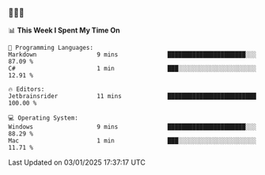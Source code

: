 ### 👋👋👋
<!--START_SECTION:waka-->
📊 **This Week I Spent My Time On** 

```text
💬 Programming Languages: 
Markdown                 9 mins              ██████████████████████░░░   87.09 % 
C#                       1 min               ███░░░░░░░░░░░░░░░░░░░░░░   12.91 % 

🔥 Editors: 
Jetbrainsrider           11 mins             █████████████████████████   100.00 % 

💻 Operating System: 
Windows                  9 mins              ██████████████████████░░░   88.29 % 
Mac                      1 min               ███░░░░░░░░░░░░░░░░░░░░░░   11.71 % 
```


 Last Updated on 03/01/2025 17:37:17 UTC
<!--END_SECTION:waka-->
